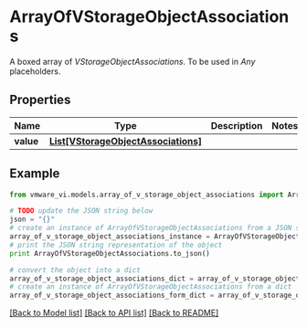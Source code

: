 # ArrayOfVStorageObjectAssociations

A boxed array of *VStorageObjectAssociations*. To be used in *Any* placeholders. 

## Properties
Name | Type | Description | Notes
------------ | ------------- | ------------- | -------------
**value** | [**List[VStorageObjectAssociations]**](VStorageObjectAssociations.md) |  | 

## Example

```python
from vmware_vi.models.array_of_v_storage_object_associations import ArrayOfVStorageObjectAssociations

# TODO update the JSON string below
json = "{}"
# create an instance of ArrayOfVStorageObjectAssociations from a JSON string
array_of_v_storage_object_associations_instance = ArrayOfVStorageObjectAssociations.from_json(json)
# print the JSON string representation of the object
print ArrayOfVStorageObjectAssociations.to_json()

# convert the object into a dict
array_of_v_storage_object_associations_dict = array_of_v_storage_object_associations_instance.to_dict()
# create an instance of ArrayOfVStorageObjectAssociations from a dict
array_of_v_storage_object_associations_form_dict = array_of_v_storage_object_associations.from_dict(array_of_v_storage_object_associations_dict)
```
[[Back to Model list]](../README.md#documentation-for-models) [[Back to API list]](../README.md#documentation-for-api-endpoints) [[Back to README]](../README.md)


